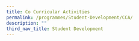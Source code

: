 ```yaml
---
title: Co Curricular Activities
permalink: /programmes/Student-Development/CCA/
description: ""
third_nav_title: Student Development
---
```

